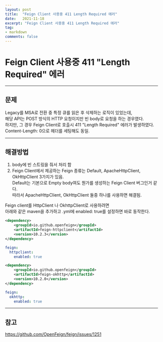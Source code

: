 ```yaml
---
layout: post
title:  "Feign Client 사용중 411 Length Required 에러"
date:   2021-11-18
excerpt: "Feign Client 사용중 411 Length Required 에러"
tag:
- markdown 
comments: false
---
```



# Feign Client 사용중 411 "Length Required" 에러

___


## __문제__
Legacy를 MSA로 전환 중 특정 큐를 읽은 후 삭제하는 로직이 있었는데,  
해당 API는 POST 방식의 HTTP 요청이지만 빈 body로 요청을 하는 경우였다.  
하지만, 그 경우 Feign Client로 호출시 411 "Length Required" 에러가 발생하였다.  
Content-Length: 0으로 헤더를 세팅해도 동일.

___

## __해결방법__

1. body에 빈 스트링을 줘서 처리 함
2. Feign Client에서 제공하는 Feign 종류는 Default, ApacheHttpClient, OkHttpClient 3가지가 있음.  
Default는 기본으로 Empty body여도 뭔가를 생성하는 Feign Client 버그인거 같다.  
따라서 ApacheHttpClient, OkHttpClient 둘중 하나를 사용하면 해결됨.  

Feign client를 HttpClient 나 OkhttpClient로 사용하려면  
아래와 같은 maven을 추가하고 .yml에 enabled: true를 설정하면 바로 동작한다.


``` xml
<dependency>
    <groupId>io.github.openfeign</groupId>
    <artifactId>feign-httpclient</artifactId>
    <version>10.2.3</version>
</dependency>
```

``` yml
feign:
  httpclient:
    enabled: true
```


``` xml
<dependency>
    <groupId>io.github.openfeign</groupId>
    <artifactId>feign-okhttp</artifactId>
    <version>10.2.0</version>
</dependency>
```


``` yml
feign:
  okhttp:
    enabled: true
```


___


## __참고__
https://github.com/OpenFeign/feign/issues/1251  
